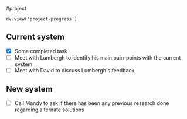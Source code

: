 #project 
```dataviewjs
dv.view('project-progress')
```

## Current system
- [x] Some completed task
- [ ] Meet with Lumbergh to identify his main pain-points with the current system
- [ ] Meet with David to discuss Lumbergh's feedback

## New system
- [ ] Call Mandy to ask if there has been any previous research done regarding alternate solutions